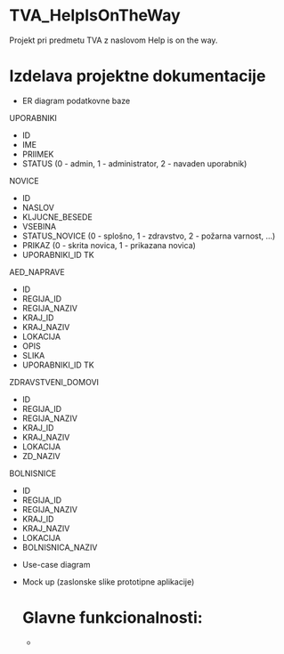 # TVA_HelpIsOnTheWay
Projekt pri predmetu TVA z naslovom Help is on the way. 

# Izdelava projektne dokumentacije
* ER diagram podatkovne baze

UPORABNIKI
  - ID 
  - IME
  - PRIIMEK 
  - STATUS (0 - admin, 1 - administrator, 2 - navaden uporabnik) 
  
NOVICE
  - ID 
  - NASLOV 
  - KLJUCNE_BESEDE 
  - VSEBINA 
  - STATUS_NOVICE (0 - splošno, 1 - zdravstvo, 2 - požarna varnost, ...)
  - PRIKAZ (0 - skrita novica, 1 - prikazana novica)
  - UPORABNIKI_ID TK 
  
AED_NAPRAVE
  - ID 
  - REGIJA_ID
  - REGIJA_NAZIV
  - KRAJ_ID
  - KRAJ_NAZIV
  - LOKACIJA 
  - OPIS
  - SLIKA 
  - UPORABNIKI_ID TK
  
ZDRAVSTVENI_DOMOVI
  - ID
  - REGIJA_ID
  - REGIJA_NAZIV
  - KRAJ_ID
  - KRAJ_NAZIV
  - LOKACIJA 
  - ZD_NAZIV

BOLNISNICE
  - ID
  - REGIJA_ID
  - REGIJA_NAZIV
  - KRAJ_ID
  - KRAJ_NAZIV
  - LOKACIJA 
  - BOLNISNICA_NAZIV
  
* Use-case diagram
* Mock up (zaslonske slike prototipne aplikacije)

  # Glavne funkcionalnosti:
  
  *

